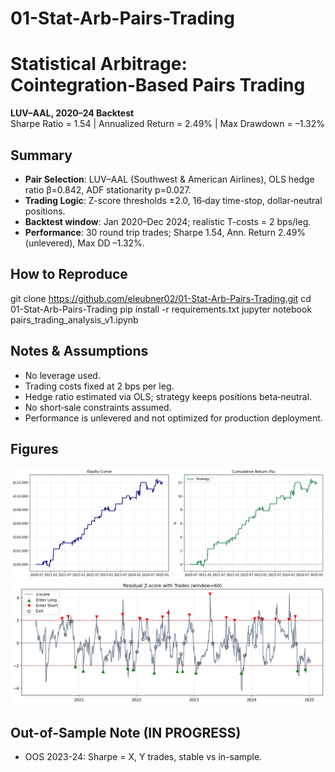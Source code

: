 # 01-Stat-Arb-Pairs-Trading

# Statistical Arbitrage: Cointegration‑Based Pairs Trading
**LUV–AAL, 2020–24 Backtest**  
Sharpe Ratio = 1.54 | Annualized Return = 2.49% | Max Drawdown = –1.32%

## Summary
* **Pair Selection**: LUV–AAL (Southwest & American Airlines), OLS hedge ratio β=0.842, ADF stationarity p=0.027.
* **Trading Logic**: Z-score thresholds ±2.0, 16‑day time-stop, dollar‑neutral positions.
* **Backtest window**: Jan 2020–Dec 2024; realistic T-costs = 2 bps/leg.
* **Performance**: 30 round trip trades; Sharpe 1.54, Ann. Return 2.49% (unlevered), Max DD –1.32%.

## How to Reproduce

git clone https://github.com/eleubner02/01-Stat-Arb-Pairs-Trading.git
cd 01-Stat-Arb-Pairs-Trading
pip install -r requirements.txt
jupyter notebook pairs_trading_analysis_v1.ipynb

## Notes & Assumptions

* No leverage used.
* Trading costs fixed at 2 bps per leg.
* Hedge ratio estimated via OLS; strategy keeps positions beta‑neutral.
* No short‑sale constraints assumed.
* Performance is unlevered and not optimized for production deployment.

## Figures

![Equity Curve](figures/equity_curve.png)
![Z‑Score w/ Trades](figures/zscore_trades.png)

## Out-of-Sample Note (IN PROGRESS)

* OOS 2023-24: Sharpe = X, Y trades, stable vs in-sample.


